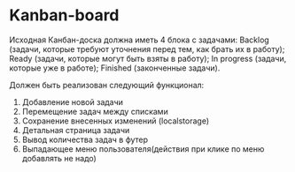 # Kanban-board
Исходная Канбан-доска должна иметь 4 блока с задачами:
  Backlog (задачи, которые требуют уточнения перед тем, как брать их в работу);
  Ready (задачи, которые могут быть взяты в работу);
  In progress (задачи, которые уже в работе);
  Finished (законченные задачи).

Должен быть реализован следующий функционал:
  1. Добавление новой задачи
  2. Перемещение задач между списками
  3. Сохранение внесенных изменений (localstorage)
  4. Детальная страница задачи
  5. Вывод количества задач в футер
  6. Выпадающее меню пользователя(действия при клике по меню добавлять не надо)

